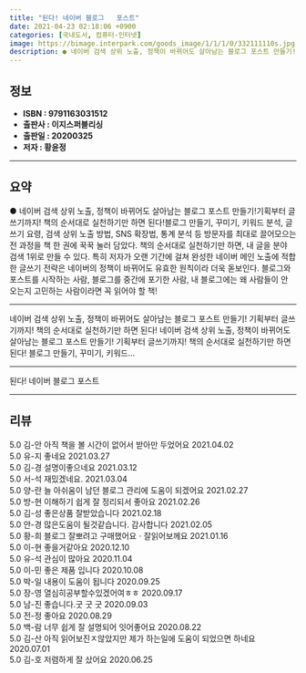 ```yaml
---
title: "된다! 네이버 블로그   포스트"
date: 2021-04-23 02:18:06 +0900
categories: [국내도서, 컴퓨터-인터넷]
image: https://bimage.interpark.com/goods_image/1/1/1/0/332111110s.jpg
description: ● 네이버 검색 상위 노출, 정책이 바뀌어도 살아남는 블로그 포스트 만들기!기획부터 글쓰기까지! 책의 순서대로 실천하기만 하면 된다!블로그 만들기, 꾸미기, 키워드 분석, 글쓰기 요령, 검색 상위 노출 방법, SNS 확장법, 통계 분석 등 방문자를 최대로 끌어모으는 전 과정을 책 한
---
```


## **정보**

- **ISBN : 9791163031512**
- **출판사 : 이지스퍼블리싱**
- **출판일 : 20200325**
- **저자 : 황윤정**

------



## **요약**

●  네이버 검색 상위 노출, 정책이 바뀌어도 살아남는 블로그 포스트 만들기!기획부터 글쓰기까지! 책의 순서대로 실천하기만 하면 된다!블로그 만들기, 꾸미기, 키워드 분석, 글쓰기 요령, 검색 상위 노출 방법, SNS 확장법, 통계 분석 등 방문자를 최대로 끌어모으는 전 과정을 책 한 권에 꾹꾹 눌러 담았다. 책의 순서대로 실천하기만 하면, 내 글을 분야 검색 1위로 만들 수 있다. 특히 저자가 오랜 기간에 걸쳐 완성한 네이버 메인 노출에 적합한 글쓰기 전략은 네이버의 정책이 바뀌어도 유효한 원칙이라 더욱 돋보인다. 블로그와 포스트를 시작하는 사람, 블로그를 중간에 포기한 사람, 내 블로그에는 왜 사람들이 안 오는지 고민하는 사람이라면 꼭 읽어야 할 책!

------

네이버 검색 상위 노출, 정책이 바뀌어도 살아남는 블로그 포스트 만들기!
기획부터 글쓰기까지! 책의 순서대로 실천하기만 하면 된다!
네이버 검색 상위 노출, 정책이 바뀌어도 살아남는 블로그 포스트 만들기!
기획부터 글쓰기까지! 책의 순서대로 실천하기만 하면 된다!
블로그 만들기, 꾸미기, 키워드... 

------


된다! 네이버 블로그   포스트 

------


## **리뷰** 

5.0 김-안 아직 책을 볼 시간이 없어서 받아만 두었어요 2021.04.02 <br/>5.0 유-지 좋네요  2021.03.27 <br/>5.0 김-경 설명이좋으네요 2021.03.12 <br/>5.0 서-석 재밌겠네요.  2021.03.04 <br/>5.0 양-란 늘 아쉬움이 남던 블로그 관리에 도움이 되겠어요 2021.02.27 <br/>5.0 방-현 이해하기 쉽게 잘 정리되서 좋아요 2021.02.26 <br/>5.0 김-성 좋은상품 잘받았습니다  2021.02.18 <br/>5.0 안-경 많은도움이 될것같습니다.
감사합니다 2021.02.05 <br/>5.0 황-희 블로그 잘뽀려고 구매했어요ㆍ잘읽어보께요 2021.01.16 <br/>5.0 이-현 좋을거같아요  2020.12.10 <br/>5.0 유-석 관심이 많아요 2020.11.04 <br/>5.0 이-민 좋은 제품 입니다  2020.10.08 <br/>5.0 박-일 내용이 도움이 됩니다 2020.09.25 <br/>5.0 장-영 열심히공부할수있겠어여ㅎㅎ 2020.09.17 <br/>5.0 남-진 좋습니다.굿 굿 굿 2020.09.03 <br/>5.0 전-정 좋아요 2020.08.29 <br/>5.0 백-람 너무 쉽게 잘 설명되어 잇어좋어요 2020.08.22 <br/>5.0 김-산 아직 읽어보진ㅈ않았지만 제가 하는일에 도움이 되었으면 하네요 2020.07.01 <br/>5.0 김-호 저렴하게 잘 샀어요 2020.06.25 <br/>